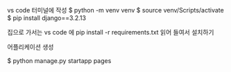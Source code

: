 vs code 터미널에 작성
$ python -m venv venv
$ source venv/Scripts/activate
$ pip install django==3.2.13

집으로 가서는 
vs code 에 
pip install -r requirements.txt 
읽어 들여서 설치하기

어플리케이션 생성 

$ python manage.py startapp pages